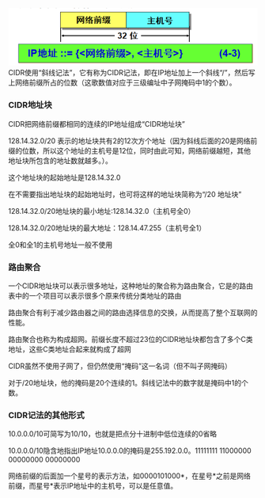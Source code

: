 ![无分类编址CIDR](https://github.com/ZhengyuanHan/CS/blob/main/img/%E6%97%A0%E5%88%86%E7%B1%BB%E7%BC%96%E5%9D%80CIDR.png)  
CIDR使用“斜线记法”，它有称为CIDR记法，即在IP地址加上一个斜线“/”，然后写上网络前缀所占的位数（这歌数值对应于三级编址中子网掩码中1的个数）。
### CIDR地址块
CIDR把网络前缀都相同的连续的IP地址组成“CIDR地址块”

128.14.32.0/20 表示的地址块共有2的12次方个地址（因为斜线后面的20是网络前缀的位数，所以这个地址的主机号是12位，同时由此可知，网络前缀越短，其他地址块所包含的地址数就越多。）。

这个地址块的起始地址是128.14.32.0

在不需要指出地址块的起始地址时，也可将这样的地址块简称为“/20 地址块”

128.14.32.0/20地址块的最小地址:128.14.32.0（主机号全0）

128.14.32.0/20地址块的最大地址：128.14.47.255（主机号全1）

全0和全1的主机号地址一般不使用

### 路由聚合
一个CIDR地址块可以表示很多地址，这种地址的聚合称为路由聚合，它是的路由表中的一个项目可以表示很多个原来传统分类地址的路由

路由聚合有利于减少路由器之间的路由选择信息的交换，从而提高了整个互联网的性能。

路由聚合也称为构成超网。前缀长度不超过23位的CIDR地址块都包含了多个C类地址，这些C类地址合起来就构成了超网

CIDR虽然不使用子网了，但仍然使用“掩码”这一名词（但不叫子网掩码）

对于/20地址块，他的掩码是20个连续的1。斜线记法中的数字就是掩码中1的个数。

### CIDR记法的其他形式
10.0.0.0/10可简写为10/10，也就是把点分十进制中低位连续的0省略

10.0.0.0/10隐含地指出IP地址10.0.0.0的掩码是255.192.0.0。11111111 11000000 00000000 00000000

网络前缀的后面加一个星号的表示方法，如0000101000*，在星号\*之前是网络前缀，而星号\*表示IP地址中的主机号，可以是任意值。
